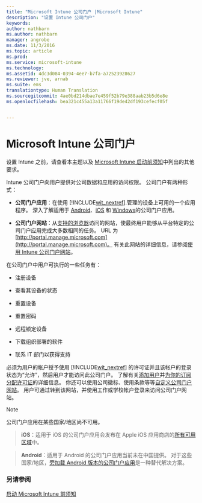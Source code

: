 ```yaml
---
title: "Microsoft Intune 公司门户 |Microsoft Intune"
description: "设置 Intune 公司门户"
keywords: 
author: nathbarn
ms.author: nathbarn
manager: angrobe
ms.date: 11/3/2016
ms.topic: article
ms.prod: 
ms.service: microsoft-intune
ms.technology: 
ms.assetid: 4dc3d084-0394-4ee7-b7fa-a72523928627
ms.reviewer: jve, arnab
ms.suite: ems
translationtype: Human Translation
ms.sourcegitcommit: 4ae0bd214dbae7e459f52b79e388aab23b5d6e8e
ms.openlocfilehash: bea321c455a13a11766f19de42df193cefecf05f


---
```


# <a name="microsoft-intune-company-portal"></a>Microsoft Intune 公司门户

设置 Intune 之前，请查看本主题以及 [Microsoft Intune 启动前须知](what-to-know-before-you-start-microsoft-intune.md)中列出的其他要求。

Intune 公司门户向用户提供对公司数据和应用的访问权限。 公司门户有两种形式：

-   **公司门户应用**：在使用 [!INCLUDE[wit_nextref](../includes/wit_nextref_md.md)].管理的设备上可用的一个应用程序。 深入了解适用于 [Android](/Intune/EndUser/using-your-android-device-with-intune)、[iOS](/Intune/EndUser/using-your-ios-or-mac-os-x-device-with-intune) 和 [Windows](/Intune/EndUser/using-your-windows-device-with-intune)的公司门户应用。


- **公司门户网站**：从[支持的浏览器](supported-web-browsers.md)访问的网站，使最终用户能够从平台特定的公司门户应用完成大多数相同的任务。 URL 为 [http://portal.manage.microsoft.com](http://portal.manage.microsoft.com)。 有关此网站的详细信息，请参阅[使用 Intune 公司门户网站](/Intune/EndUser/using-the-intune-company-portal-website)。

在公司门户中用户可执行的一些任务有：

-   注册设备

-   查看其设备的状态

-   重置设备

-   重置密码

-   远程锁定设备

-   下载组织部署的软件

-   联系 IT 部门以获得支持

必须为用户的帐户授予使用 [!INCLUDE[wit_nextref](../includes/wit_nextref_md.md)] 的许可证并且该帐户的登录状态为“允许”，然后用户才能访问此公司门户。 了解有关[添加用户](start-with-a-paid-subscription-to-microsoft-intune-step-3.md)并[为你的订阅分配许可证](start-with-a-paid-subscription-to-microsoft-intune-step-4.md)的详细信息。 你还可以使用公司徽标、使用条款等等[自定义公司门户网站](start-with-a-paid-subscription-to-microsoft-intune-step-7.md)。 用户可通过转到该网站，并使用工作或学校帐户登录来访问公司门户网站。

> [!NOTE]
> 公司门户应用在某些国家/地区尚不可用。

> __iOS__：适用于 iOS 的公司门户应用会发布在 Apple iOS 应用商店的[所有可用区域](https://go.microsoft.com/fwlink/?linkid=831284)中。

> __Android__：适用于 Android 的公司门户应用当前未在中国提供。 对于这些国家/地区，[旁加载 Android 版本的公司门户应用](https://www.microsoft.com/en-us/download/details.aspx?id=49140)是一种替代解决方案。  

### <a name="see-also"></a>另请参阅
[启动 Microsoft Intune 前须知](what-to-know-before-you-start-microsoft-intune.md)



<!--HONumber=Nov16_HO1-->


